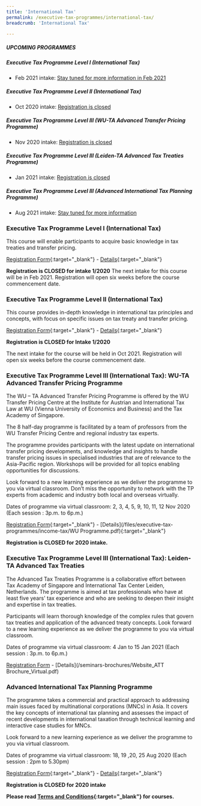 ```yaml
---
title: 'International Tax'
permalink: /executive-tax-programmes/international-tax/
breadcrumb: 'International Tax'

---
```



##### **UPCOMING PROGRAMMES**
##### **Executive Tax Programme Level I (International Tax)**
* Feb 2021 intake: [Stay tuned for more information in Feb 2021](/executive-tax-programmes/international-tax/#etp1IT-ta-id)

##### **Executive Tax Programme Level II (International Tax)**
* Oct 2020 intake: [Registration is closed](/executive-tax-programmes/international-tax/#etp2IT-ta-id)

##### **Executive Tax Programme Level III (WU-TA Advanced Transfer Pricing Programme)**
* Nov 2020 intake: [Registration is closed](/executive-tax-programmes/international-tax/#wu-ta-id)

##### **Executive Tax Programme Level III (Leiden-TA Advanced Tax Treaties Programme)**
* Jan 2021 intake: [Registration is closed](/executive-tax-programmes/international-tax/#leiden-ta-id)

##### **Executive Tax Programme Level III (Advanced International Tax Planning Programme)**
* Aug 2021 intake: [Stay tuned for more information](/executive-tax-programmes/international-tax/#itp-id)


<a id="etp1IT-ta-id"></a>
### **Executive Tax Programme Level I (International Tax)**

This course will enable participants to acquire basic knowledge in tax treaties and transfer pricing.

[Registration Form](https://docs.google.com/forms/d/1jPci3DZbIt5I5lB3cv1Q-euqIkfYF7zzeI_1IhoHSoE/edit){:target="_blank"} - [Details](/files/executive-tax-programmes/income-tax/BrochureITPL112020.pdf){:target="_blank"}

**Registration is CLOSED for intake 1/2020**
The next intake for this course will be in Feb 2021. Registration will open six weeks before the course commencement date.

<a id="etp2IT-ta-id"></a>
### **Executive Tax Programme Level II (International Tax)**

This course provides in-depth knowledge in international tax principles and concepts, with focus on specific issues on tax treaty and transfer pricing.

[Registration Form](https://docs.google.com/forms/d/11iWSk4aI3G_OOnH4mNuprJ4PKIYNpLu8z1gB3T6n2Ro/edit){:target="_blank"} - [Details](/files/executive-tax-programmes/income-tax/brochureITPL212020.pdf){:target="_blank"}

**Registration is CLOSED for Intake 1/2020**

The next intake for the course will be held in Oct 2021. Registration will open six weeks before the course commencement date.

<a id="wu-ta-id"></a>
### **Executive Tax Programme Level III (International Tax): WU-TA Advanced Transfer Pricing Programme**

The WU – TA Advanced Transfer Pricing Programme is offered by the WU Transfer Pricing Centre at the Institute for Austrian and International Tax Law at WU (Vienna University of Economics and Business) and the Tax Academy of Singapore. 

The 8 half-day programme is facilitated by a team of professors from the WU Transfer Pricing Centre and regional industry tax experts.

The programme provides participants with the latest update on international transfer pricing developments, and knowledge and insights to handle transfer pricing issues in specialised industries that are of relevance to the Asia-Pacific region. Workshops will be provided for all topics enabling opportunities for discussions.

Look forward to a new learning experience as we deliver the programme to you via virtual classroom. Don’t miss the opportunity to network with the TP experts from academic and industry both local and overseas virtually.

Dates of programme via virtual classroom: 2, 3, 4, 5, 9, 10, 11, 12 Nov 2020 (Each session : 3p.m. to 6p.m.)

[Registration Form](https://forms.gle/mX5Ggpb3wpSQxsDYA){:target="_blank"} - [Details](/files/executive-tax-programmes/income-tax/WU Programme.pdf){:target="_blank"}

**Registration is CLOSED for 2020 intake.**

<a id="leiden-ta-id"></a>
### **Executive Tax Programme Level III (International Tax): Leiden-TA Advanced Tax Treaties**

The Advanced Tax Treaties Programme is a collaborative effort between Tax Academy of Singapore and International Tax Center Leiden, Netherlands. The programme is aimed at tax professionals who have at least five years' tax experience and who are seeking to deepen their insight and expertise in tax treaties.

Participants will learn thorough knowledge of the complex rules that govern tax treaties and application of the advanced treaty concepts. Look forward to a new learning experience as we deliver the programme to you via virtual classroom.

Dates of programme via virtual classroom: 4 Jan to 15 Jan 2021 (Each session : 3p.m. to 6p.m.)

[Registration Form](https://forms.gle/Mw5JPvxU5MsXLoRFA) - [Details](/seminars-brochures/Website_ATT Brochure_Virtual.pdf)

<a id="itp-id"></a>
### **Advanced International Tax Planning Programme**

The programme takes a commercial and practical approach to addressing main issues faced by multinational corporations (MNCs) in Asia. It covers the key concepts of international tax planning and assesses the impact of recent developments in international taxation through technical learning and interactive case studies for MNCs.  

Look forward to a new learning experience as we deliver the programme to you via virtual classroom. 

Dates of programme via virtual classroom: 18, 19 ,20, 25 Aug 2020 (Each session : 2pm to 5.30pm)

[Registration Form](https://docs.google.com/forms/d/1sQFeh0eY6vEfN0qr_EZBxbPp7fJ_102guV29UgSJP8E/edit){:target="_blank"} - [Details](/files/executive-tax-programmes/income-tax/brochureAdvITP2020.pdf){:target="_blank"}

**Registration is CLOSED for 2020 intake**

**Please read [Terms and Conditions](/executive-tax-programmes/Terms-and-Conditions/){:target="_blank"} for courses.**

